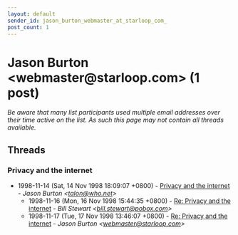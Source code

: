```yaml
---
layout: default
sender_id: jason_burton_webmaster_at_starloop_com_
post_count: 1
---
```


# Jason Burton <webmaster<span>@</span>starloop.com> (1 post)

_Be aware that many list participants used multiple email addresses over their time active on the list. As such this page may not contain all threads available._

## Threads

### Privacy and the internet
+ 1998-11-14 (Sat, 14 Nov 1998 18:09:07 +0800) - [Privacy and the internet](/archive/1998/11/9255b0d441f346e05a72dd8b85c5f89265b57b6d9f21f9f82b2758dc95a99c7c) - _Jason Burton \<talon@who.net\>_
  + 1998-11-16 (Mon, 16 Nov 1998 15:44:35 +0800) - [Re: Privacy and the internet](/archive/1998/11/cbab6ad1e8e103ccdf3ca066a0d7f98232f74266989e998bc631e3bea0654209) - _Bill Stewart \<bill.stewart@pobox.com\>_
  + 1998-11-17 (Tue, 17 Nov 1998 13:46:07 +0800) - [Re: Privacy and the internet](/archive/1998/11/cafd0a503ff96dbc37af75ebcebcced671f427a340c032629f3fcd746c6d2114) - _Jason Burton \<webmaster@starloop.com\>_

